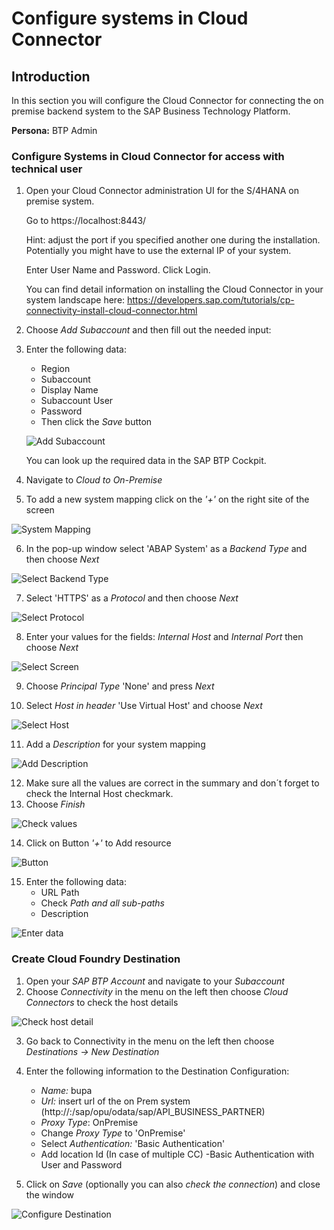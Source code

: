 # Configure systems in Cloud Connector 

## Introduction

In this section you will configure the Cloud Connector for connecting the on premise backend system to the SAP Business Technology Platform. 

**Persona:** BTP Admin

### Configure Systems in Cloud Connector for access with technical user

1.	Open your Cloud Connector administration UI for the S/4HANA on premise system.

    Go to https://localhost:8443/   
    
    Hint: adjust the port if you specified another one during the installation. Potentially you might have to use the external IP of your system. 

    Enter User Name and Password.
    Click Login.

    You can find detail information on installing the Cloud Connector in your system landscape here: 
    https://developers.sap.com/tutorials/cp-connectivity-install-cloud-connector.html


2.	Choose *Add Subaccount* and then fill out the needed input:
3.	Enter the following data:
    - Region
    - Subaccount
    - Display Name
    - Subaccount User
    - Password
    - Then click the *Save* button
    
    ![Add Subaccount](./images/cloud-connector-1.png)
    
    You can look up the required data in the SAP BTP Cockpit.
    
4.	Navigate to *Cloud to On-Premise* 
5.	To add a new system mapping click on the *'+'* on the right site of the screen

 ![System Mapping](./images/cloud-connector-2.png)
 
6.	In the pop-up window select 'ABAP System' as a *Backend Type* and then choose *Next*

 ![Select Backend Type](./images/cloud-connector-3.png)
 
7.	Select 'HTTPS' as a *Protocol* and then choose *Next*

![Select Protocol](./images/cloud-connector-4.png)

8.	Enter your values for the fields: *Internal Host* and *Internal Port* then choose *Next*

![Select Screen](./images/cloud-connector-5.png)

9.	Choose *Principal Type* 'None' and press *Next*

10.	Select *Host in header* 'Use Virtual Host' and choose *Next*

![Select Host](./images/cloud-connector-6.png)

11.	Add a *Description* for your system mapping

![Add Description](./images/cloud-connector-7.png)

12.	Make sure all the values are correct in the summary and don´t forget to check the Internal Host checkmark.
13.	Choose *Finish*

![Check values](./images/cloud-connector-8.png)

14.	Click on Button *'+'* to Add resource

 ![Button](./images/cloud-connector-9.png)
 
15.	Enter the following data:
    - URL Path
    - Check *Path and all sub-paths*
    - Description
    
![Enter data](./images/cloud-connector-10.png)

### Create Cloud Foundry Destination

1.	Open your *SAP BTP Account* and navigate to your *Subaccount*
2.	Choose *Connectivity* in the menu on the left then choose *Cloud Connectors* to check the host details

![Check host detail](./images/cloud-connector-11.png)

3.	Go back to Connectivity in the menu on the left then choose *Destinations -> New Destination*

4.	Enter the following information to the Destination Configuration:
    - *Name:* bupa
    - *Url:* insert url of the on Prem system (http://<virtual host>:<virtual port>/sap/opu/odata/sap/API_BUSINESS_PARTNER)
    - *Proxy Type*: OnPremise
    - Change *Proxy Type* to 'OnPremise'
    - Select *Authentication:* 'Basic Authentication'
    - Add location Id (In case of multiple CC)
    -Basic Authentication with User and Password
5.	Click on *Save* (optionally you can also *check the connection*) and close the window

![Configure Destination](./images/cloud-connector-13.png)

